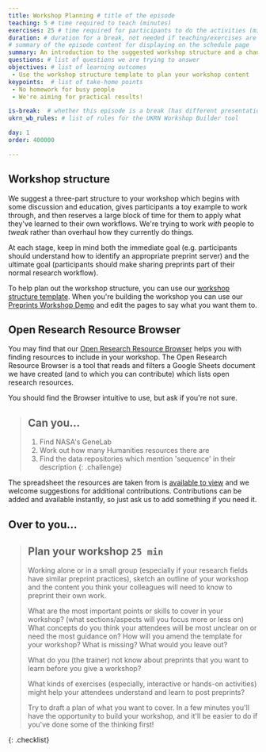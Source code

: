 ```yaml
---
title: Workshop Planning # title of the episode
teaching: 5 # time required to teach (minutes)
exercises: 25 # time required for participants to do the activities (minutes)
duration: # duration for a break, not needed if teaching/exercises are present (minutes)
# summary of the episode content for displaying on the schedule page
summary: An introduction to the suggested workshop structure and a chance to plan your workshop content.
questions: # list of questions we are trying to answer
objectives: # list of learning outcomes
 - Use the workshop structure template to plan your workshop content
keypoints:  # list of take-home points
 - No homework for busy people
 - We're aiming for practical results!

is-break:  # whether this episode is a break (has different presentation)
ukrn_wb_rules: # list of rules for the UKRN Workshop Builder tool

day: 1
order: 400000

---
```


## Workshop structure

We suggest a three-part structure to your workshop which begins with some discussion and education, gives participants a toy example to work through, and then reserves a large block of time for them to apply what they've learned to their own workflows.
We're trying to work _with_ people to _tweak_ rather than overhaul how they currently do things.

At each stage, keep in mind both the immediate goal (e.g. participants should understand how to identify an appropriate preprint server) and the ultimate goal (participants should make sharing preprints part of their normal research workflow).

To help plan out the workshop structure, you can use our <a href="{{ site.ukrn_or_template }}" target="_blank">workshop structure template</a>.
When you're building the workshop you can use our <a href="{{ site.ukrn_or_demo }}" target="_blank">Preprints Workshop Demo</a> and edit the pages to say what you want them to.

## Open Research Resource Browser

You may find that our <a href="{{ site.ukrn_or_browser }}" target="_blank">Open Research Resource Browser</a> helps you with finding resources to include in your workshop.
The Open Research Resource Browser is a tool that reads and filters a Google Sheets document we have created (and to which you can contribute) which lists open research resources.

You should find the Browser intuitive to use, but ask if you're not sure.

> ## Can you...
> 1. Find NASA's GeneLab
> 2. Work out how many Humanities resources there are
> 3. Find the data repositories which mention 'sequence' in their description
{: .challenge}

The spreadsheet the resources are taken from is <a href="{{ site.ukrn_or_resources }}" target="_blank">available to view</a> and we welcome suggestions for additional contributions.
Contributions can be added and available instantly, so just ask us to add something if you need it.

## Over to you...

> ## Plan your workshop `25 min`
> Working alone or in a small group (especially if your research fields have similar preprint practices), sketch an outline of your workshop and the content you think your colleagues will need to know to preprint their own work.
>
> What are the most important points or skills to cover in your workshop? (what sections/aspects will you focus more or less on)
> What concepts do you think your attendees will be most unclear on or need the most guidance on?
> How will you amend the template for your workshop? What is missing? What would you leave out?
> 
> What do you (the trainer) not know about preprints that you want to learn before you give a workshop?
> 
> What kinds of exercises (especially, interactive or hands-on activities) might help your attendees understand and learn to post preprints?
>
> Try to draft a plan of what you want to cover.
> In a few minutes you'll have the opportunity to build your workshop, and it'll be easier to do if you've done some of the thinking first!
>
{: .checklist}


